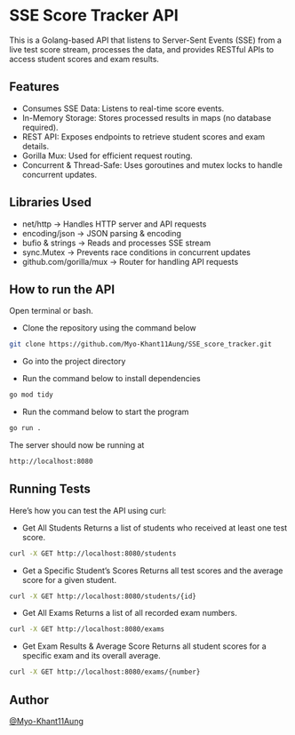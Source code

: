 
# SSE Score Tracker API

This is a Golang-based API that listens to Server-Sent Events (SSE) from a live test score stream, processes the data, and provides RESTful APIs to access student scores and exam results.


## Features

- Consumes SSE Data: Listens to real-time score events.
- In-Memory Storage: Stores processed results in maps (no database required).
- REST API: Exposes endpoints to retrieve student scores and exam details.
- Gorilla Mux: Used for efficient request routing.
- Concurrent & Thread-Safe: Uses goroutines and mutex locks to handle concurrent updates.

##  Libraries Used
- net/http → Handles HTTP server and API requests
- encoding/json → JSON parsing & encoding
- bufio & strings → Reads and processes SSE stream
- sync.Mutex → Prevents race conditions in concurrent updates
- github.com/gorilla/mux → Router for handling API requests







## How to run the API

Open terminal or bash.

- Clone the repository using the command below
```bash
git clone https://github.com/Myo-Khant11Aung/SSE_score_tracker.git
```

- Go into the project directory

- Run the command below to install dependencies
```bash
go mod tidy
```

- Run the command below to start the program
```bash
go run .
```

The server should now be running at
```bash
http://localhost:8080
```

## Running Tests

Here’s how you can test the API using curl:

- Get All Students
Returns a list of students who received at least one test score.

```bash
curl -X GET http://localhost:8080/students
```

- Get a Specific Student’s Scores
Returns all test scores and the average score for a given student.

```bash
curl -X GET http://localhost:8080/students/{id}
```

- Get All Exams
Returns a list of all recorded exam numbers.

```bash
curl -X GET http://localhost:8080/exams
```

- Get Exam Results & Average Score
Returns all student scores for a specific exam and its overall average.

```bash
curl -X GET http://localhost:8080/exams/{number}
```

## Author
[@Myo-Khant11Aung](https://github.com/Myo-Khant11Aung)


